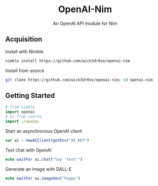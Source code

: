 <div align="center">
<h1>OpenAI-Nim</h1>
<p>An OpenAI API module for Nim</p>
</div>

## Acquisition
Install with Nimble
```bash
nimble install https://github.com/wick3dr0se/openai-nim
```

Install from source
```bash
git clone https://github.com/wick3dr0se/openai-nim; cd openai-nim
```

## Getting Started

```nim
# from nimble
import openai
# or from source
import ./openai
```

Start an asynchronous OpenAI client
```nim
var ai = newAIClient(getEnv("AI_KEY")
```

Text chat with OpenAI
```nim
echo waitFor ai.chat("Say 'test'")
```

Generate an image with DALL-E
```nim
echo waitFor ai.imageGen("Puppy")
```

